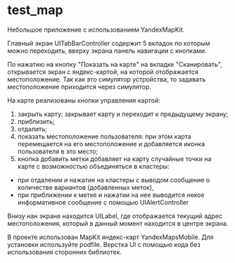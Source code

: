 # test_map

Небольшое приложение с использованием YandexMapKit.

Главный экран UITabBarController содержит 5 вкладок по которым можно переходить, вверху экрана панель навигации с кнопками.

По нажатию на кнопку "Показать на карте" на вкладке "Сканировать", открывается экран с яндекс-картой, на которой отображается местоположение.  Так как это симулятор устройства, то задавать местоположение приходится через симулятор.

На карте реализованы кнопки управления картой: 
1. закрыть карту: закрывает карту и переходит к предыдущему экрану;
2. приблизить;
3. отдалить;
4. показать местоположение пользователя: при этом карта перемещается на его местоположение и добавляется иконка пользователя в это место;
5. кнопка добавить метки добавляет на карту случайные точки на карте с возможностью объединяться в кластеры:
  -  при отдалении и нажатие на кластеры с выводом сообщение о количестве вариантов (добавленных меток), 
  -  при приближении к метке и нажатии на нее выводится некое информативное сообщение с помощью UIAlertController

Внизу нан экране находится UILabel, где отображается текущий адрес местоположения, который в данный момент находится в центре экрана.

В проекте использован MapKit яндекс-карт YandexMapsMobile. Для установки используйте podfile.
Верстка UI с помощью кода без использования сторонних библиотек.

